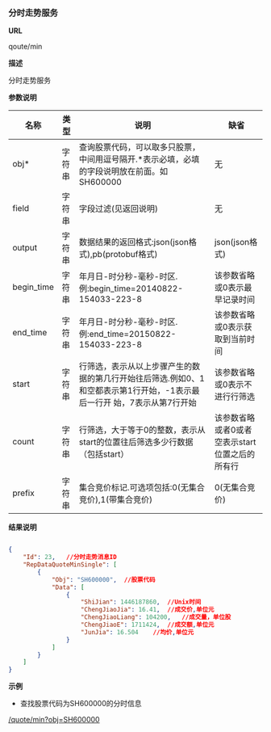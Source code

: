 
### 分时走势服务

**URL**

qoute/min

**描述**

分时走势服务

**参数说明**

|名称|类型|说明|缺省|
| -------- | -------- | -------- | -------- |
|obj\*|字符串|查询股票代码，可以取多只股票，中间用逗号隔开.\*表示必填，必填的字段说明放在前面。如SH600000|无|
|field|字符串|字段过滤(见返回说明)|无|
|output|字符串|数据结果的返回格式:json(json格式),pb(protobuf格式)|json(json格式)|
|begin_time|字符串|年月日-时分秒-毫秒-时区.例:begin_time=20140822-154033-223-8|该参数省略或0表示最早记录时间
|end_time|字符串|年月日-时分秒-毫秒-时区.例:end_time=20150822-154033-223-8|该参数省略或0表示获取到当前时间
|start|字符串|行筛选，表示从以上步骤产生的数据的第几行开始往后筛选.例如0、1和空都表示第1行开始，-1表示最后一行开 始，7表示从第7行开始|该参数省略或0表示不进行行筛选
|count|字符串|行筛选，大于等于0的整数，表示从start的位置往后筛选多少行数据（包括start）|该参数省略或者0或者空表示start位置之后的所有行
|prefix|字符串|集合竞价标记.可选项包括:0(无集合竞价),1(带集合竞价)|0(无集合竞价)

**结果说明**

```json

{
    "Id": 23,   //分时走势消息ID
    "RepDataQuoteMinSingle": [
        {
            "Obj": "SH600000",  //股票代码
            "Data": [
                {
                    "ShiJian": 1446187860,  //Unix时间
                    "ChengJiaoJia": 16.41,  //成交价,单位元
                    "ChengJiaoLiang": 104200,   //成交量，单位股
                    "ChengJiaoE": 1711424,  //成交额,单位元
                    "JunJia": 16.504    //均价,单位元
                }
            ]
        }
    ]
}
```

**示例**

- 查找股票代码为SH600000的分时信息

[/quote/min?obj=SH600000]($APIHOST$/quote/min?obj=SH600000)

